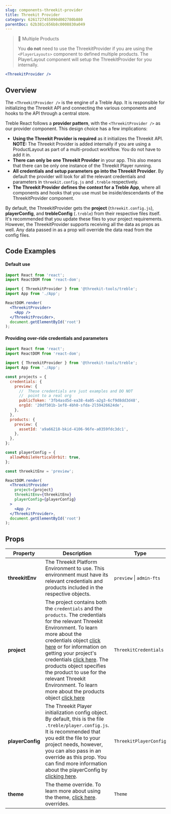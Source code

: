 ```yaml
---
slug: components-threekit-provider
title: Threekit Provider
category: 6261727455090d002780b880
parentDoc: 62b381c656b8c0008830a049
---
```


> 📘 Multiple Products
>
> You **do not** need to use the ThreekitProvider if you are using the `<PlayerLayouts>` component to defined multiple products. The PlayerLayout component will setup the ThreekitProvider for you internally.

```jsx
<ThreekitProvider />
```

## Overview

The `<ThreekitProvider />` is the engine of a Treble App. It is responsible for initializing the Threekit API and connecting the various components and hooks to the API through a central store.

Treble React follows a **provider pattern**, with the `<ThreekitProvider />` as our provider component. This design choice has a few implications:

- **Using the Threekit Provider is required** as it initializes the Threekit API. **NOTE:** The Threekit Provider is added internally if you are using a ProductLayout as part of a multi-product workflow. You do not have to add it in.
- **There can only be one Threekit Provider** in your app. This also means that there can be only one instance of the Threekit Player running.
- **All credentials and setup parameters go into the Threekit Provider**. By default the provider will look for all the relevant credentials and parameters in `threekit.config.js` and `.treble` respectively.
- **The Threekit Provider defines the context for a Treble App**, where all components and hooks that you use must be inside/descendants of the ThreekitProvider component.

By default, the ThreekitProvider gets the **project** (`threekit.config.js`), **playerConfig**, and **trebleConfig** (`.treble`) from their respective files itself. It's recommended that you update these files to your project requirements. However, the ThreekitProvider supports receiving all the data as props as well. Any data passed in as a prop will override the data read from the config files.

## Code Examples

#### Default use

```jsx
import React from 'react';
import ReactDOM from 'react-dom';

import { ThreekitProvider } from '@threekit-tools/treble';
import App from './App';

ReactDOM.render(
  <ThreekitProvider>
    <App />
  </ThreekitProvider>,
  document.getElementById('root')
);
```

#### Providing over-ride credentials and parameters

```jsx
import React from 'react';
import ReactDOM from 'react-dom';

import { ThreekitProvider } from '@threekit-tools/treble';
import App from './App';

const projects = {
  credentials: {
    preview: {
      //  These credentials are just examples and DO NOT
      //  point to a real org
      publicToken: '3fb4asd5d-ea38-4a05-a2g3-6cf9d8dd3d48',
      orgId: '20df501b-1ef8-4bh0-sfda-2l59426624de',
    },
  },
  products: {
    preview: {
      assetId: 'a9a66218-bkid-4106-96fe-a0359fdc3dc1',
    },
  },
};

const playerConfig = {
  allowMobileVerticalOrbit: true,
};

const threekitEnv = 'preview';

ReactDOM.render(
  <ThreekitProvider
    project={project}
    threekitEnv={threekitEnv}
    playerConfig={playerConfig}
  >
    <App />
  </ThreekitProvider>,
  document.getElementById('root')
);
```

## Props

| Property         | Description                                                                                                                                                                                                                                                                                                                                                                                                                                                                                                      | Type                     | Default   |
| ---------------- | ---------------------------------------------------------------------------------------------------------------------------------------------------------------------------------------------------------------------------------------------------------------------------------------------------------------------------------------------------------------------------------------------------------------------------------------------------------------------------------------------------------------- | ------------------------ | --------- |
| **threekitEnv**  | The Threekit Platform Environment to use. This environment must have its relevant credentials and products included in the respective objects.                                                                                                                                                                                                                                                                                                                                                                   | `preview` \| `admin-fts` | `preview` |
| **project**      | The project contains both the `credentials` and the `products`. The credentials for the relevant Threekit Environment. To learn more about the credentials object [click here](main-concepts-threekit-config#credentials) or for information on getting your project's credentials [click here](main-concepts-credentials). The products object specifies the product to use for the relevant Threekit Environment. To learn more about the products object [click here](main-concepts-threekit-config#products) | `ThreekitCredentials`    | `-`       |
| **playerConfig** | The Threekit Player initialization config object. By default, this is the file `.treble/player.config.js`. It is recommended that you edit the file to your project needs, however, you can also pass in an override as this prop. You can find more information about the playerConfig by [clicking here](main-concepts-player-config).                                                                                                                                                                         | `ThreekitPlayerConfig`   | `-`       |
| **theme**        | The theme override. To learn more about using the theme, [click here](main-concepts-theme). overrides.                                                                                                                                                                                                                                                                                                                                                                                                           | `Theme`                  | `-`       |

